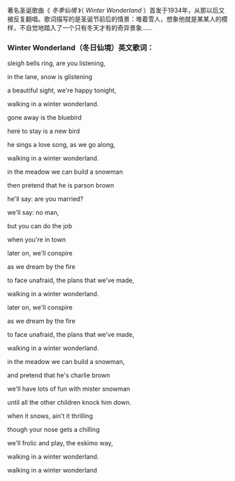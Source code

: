 

著名圣诞歌曲《 _冬季仙境_ 》（ _Winter Wonderland_
）首发于1934年，从那以后又被反复翻唱。歌词描写的是圣诞节前后的情景：堆着雪人，想象他就是某某人的模样，不自觉地踏入了一个只有冬天才有的奇异景象……

### Winter Wonderland（冬日仙境）英文歌词：

sleigh bells ring, are you listening,

in the lane, snow is glistening

a beautiful sight, we're happy tonight,

walking in a winter wonderland.

gone away is the bluebird

here to stay is a new bird

he sings a love song, as we go along,

walking in a winter wonderland.

in the meadow we can build a snowman

then pretend that he is parson brown

he'll say: are you married?

we'll say: no man,

but you can do the job

when you're in town

later on, we'll conspire

as we dream by the fire

to face unafraid, the plans that we've made,

walking in a winter wonderland.

later on, we'll conspire

as we dream by the fire

to face unafraid, the plans that we've made,

walking in a winter wonderland.

in the meadow we can build a snowman,

and pretend that he's charlie brown

we'll have lots of fun with mister snowman

until all the other children knock him down.

when it snows, ain't it thrilling

though your nose gets a chilling

we'll frolic and play, the eskimo way,

walking in a winter wonderland.

walking in a winter wonderland

